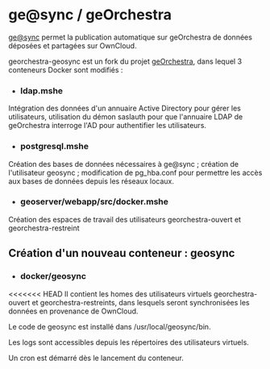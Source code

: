 # ge@sync / geOrchestra

[ge@sync](https://github.com/MSHE-Ledoux/geosync) permet la publication automatique sur geOrchestra de données déposées et partagées sur OwnCloud.

georchestra-geosync est un fork du projet [geOrchestra](https://github.com/georchestra/georchestra), dans lequel 3 conteneurs Docker sont modifiés :

- ### ldap.mshe

Intégration des données d'un annuaire Active Directory pour gérer les utilisateurs, utilisation du démon saslauth pour que l'annuaire LDAP de geOrchestra interroge l'AD pour authentifier les utilisateurs.

- ### postgresql.mshe

Création des bases de données nécessaires à ge@sync ; création de l'utilisateur geosync ; 
modification de pg_hba.conf pour permettre les accès aux bases de données depuis les réseaux locaux.

- ### geoserver/webapp/src/docker.mshe

Création des espaces de travail des utilisateurs georchestra-ouvert et georchestra-restreint

## Création d'un nouveau conteneur : geosync

- ### docker/geosync

<<<<<<< HEAD
Il contient les homes des utilisateurs virtuels georchestra-ouvert et georchestra-restreints, dans lesquels seront synchronisées les données en provenance de OwnCloud.

Le code de geosync est installé dans /usr/local/geosync/bin.

Les logs sont accessibles depuis les répertoires des utilisateurs virtuels.

Un cron est démarré dès le lancement du conteneur.


